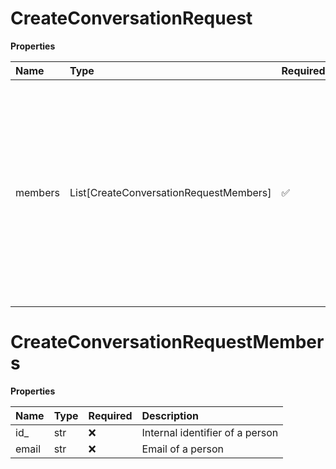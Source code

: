 # CreateConversationRequest

**Properties**

| Name    | Type                                   | Required | Description                                                                                                                                                                  |
| :------ | :------------------------------------- | :------- | :--------------------------------------------------------------------------------------------------------------------------------------------------------------------------- |
| members | List[CreateConversationRequestMembers] | ✅       | Identifier(s) of chat member(s). The maximum supported number of IDs is 15. User's own ID is optional. If `members` section is omitted then "Personal" chat will be returned |

# CreateConversationRequestMembers

**Properties**

| Name  | Type | Required | Description                     |
| :---- | :--- | :------- | :------------------------------ |
| id\_  | str  | ❌       | Internal identifier of a person |
| email | str  | ❌       | Email of a person               |

<!-- This file was generated by liblab | https://liblab.com/ -->
